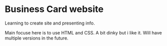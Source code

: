 # Business Card website
Learning to create site and presenting info.

Main focuse here is to use HTML and CSS. A bit dinky but i like it. Will have multiple versions in the future.
